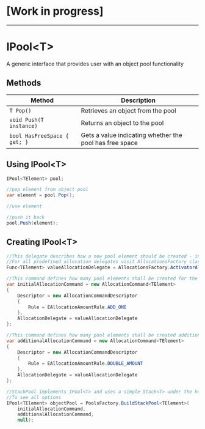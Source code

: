 # [Work in progress]

---

# IPool\<T\>

A generic interface that provides user with an object pool functionality

## Methods

Method | Description
--- | ---
`T Pop()` | Retrieves an object from the pool
`void Push(T instance)` | Returns an object to the pool
`bool HasFreeSpace { get; }` | Gets a value indicating whether the pool has free space

## Using IPool\<T\>

```csharp
IPool<TElement> pool;

//pop element from object pool
var element = pool.Pop();

//use element

//push it back
pool.Push(element);
```

## Creating IPool\<T\>

```csharp
//This delegate describes how a new pool element should be created - in this case, via Activator.CreateInstance
//For all predefined allocation delegates visit AllocationsFactory class
Func<TElement> valueAllocationDelegate = AllocationsFactory.ActivatorAllocationDelegate<TElement>;

//This command defines how many pool elements shall be created for the pool initially
var initialAllocationCommand = new AllocationCommand<TElement>
{
    Descriptor = new AllocationCommandDescriptor
    {
        Rule = EAllocationAmountRule.ADD_ONE
    },
    AllocationDelegate = valueAllocationDelegate
};

//This command defines how many pool elements shall be created additionally and added to pool once its capacity is exceeded
var additionalAllocationCommand = new AllocationCommand<TElement>
{
    Descriptor = new AllocationCommandDescriptor
    {
        Rule = EAllocationAmountRule.DOUBLE_AMOUNT
    },
    AllocationDelegate = valueAllocationDelegate
};

//StackPool implements IPool<T> and uses a simple Stack<T> under the hood
//To see all options
IPool<TElement> objectPool = PoolsFactory.BuildStackPool<TElement>(
    initialAllocationCommand,
    additionalAllocationCommand,
    null);
```
